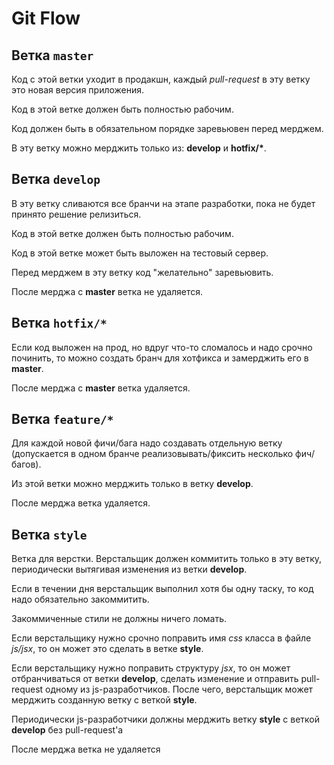 # Git Flow

## Ветка `master`

Код с этой ветки уходит в продакшн, каждый *pull-request* в эту ветку это новая версия приложения.

Код в этой ветке должен быть полностью рабочим.

Код должен быть в обязательном порядке заревьювен перед мерджем.

В эту ветку можно мерджить только из: __develop__ и __hotfix/*__.

## Ветка `develop`

В эту ветку сливаются все бранчи на этапе разработки, пока не будет принято решение релизиться.

Код в этой ветке должен быть полностью рабочим.

Код в этой ветке может быть выложен на тестовый сервер.

Перед мерджем в эту ветку код "желательно" заревьювить.

После мерджа с __master__ ветка не удаляется.

## Ветка `hotfix/*`

Если код выложен на прод, но вдруг что-то сломалось и надо срочно починить, то можно создать бранч для хотфикса и замерджить его в __master__.

После мерджа с __master__ ветка удаляется.

## Ветка `feature/*`

Для каждой новой фичи/бага надо создавать отдельную ветку (допускается в одном бранче реализовывать/фиксить несколько фич/багов).

Из этой ветки можно мерджить только в ветку __develop__.

После мерджа ветка удаляется.

## Ветка `style`

Ветка для верстки. Верстальщик должен коммитить только в эту ветку, периодически вытягивая изменения из ветки __develop__.

Если в течении дня верстальщик выполнил хотя бы одну таску, то код надо обязательно закоммитить.

Закоммиченные стили не должны ничего ломать.

Если верстальщику нужно срочно поправить имя *css* класса в файле *js/jsx*, то он может это сделать в ветке __style__.

Если верстальщику нужно поправить структуру *jsx*, то он может отбранчиваться от ветки __develop__, сделать изменение и отправить pull-request одному из js-разработчиков.
После чего, верстальщик может мерджить созданную ветку с веткой __style__.

Периодически js-разработчики должны мерджить ветку __style__ с веткой __develop__ без pull-request'а

После мерджа ветка не удаляется
